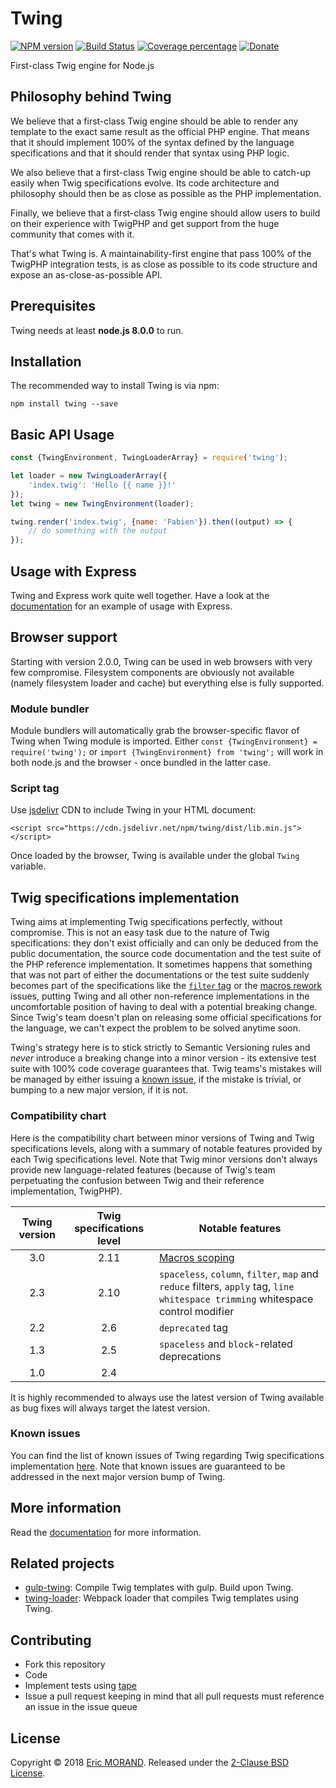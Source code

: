 # Twing
[![NPM version][npm-image]][npm-url] [![Build Status][travis-image]][travis-url] [![Coverage percentage][coveralls-image]][coveralls-url] [![Donate][donate-image]][donate-url]

First-class Twig engine for Node.js

## Philosophy behind Twing

We believe that a first-class Twig engine should be able to render any template to the exact same result as the official PHP engine. That means that it should implement 100% of the syntax defined by the language specifications and that it should render that syntax using PHP logic.

We also believe that a first-class Twig engine should be able to catch-up easily when Twig specifications evolve. Its code architecture and philosophy should then be as close as possible as the PHP implementation.

Finally, we believe that a first-class Twig engine should allow users to build on their experience with TwigPHP and get support from the huge community that comes with it.

That's what Twing is. A maintainability-first engine that pass 100% of the TwigPHP integration tests, is as close as possible to its code structure and expose an as-close-as-possible API.

## Prerequisites

Twing needs at least **node.js 8.0.0** to run.

## Installation

The recommended way to install Twing is via npm:

`npm install twing --save`

## Basic API Usage

```js
const {TwingEnvironment, TwingLoaderArray} = require('twing');

let loader = new TwingLoaderArray({
    'index.twig': 'Hello {{ name }}!'
});
let twing = new TwingEnvironment(loader);

twing.render('index.twig', {name: 'Fabien'}).then((output) => {
    // do something with the output
});
```

## Usage with Express

Twing and Express work quite well together. Have a look at the [documentation](http://NightlyCommit.github.io/twing/intro.html#real-world-example-using-express) for an example of usage with Express.

## Browser support

Starting with version 2.0.0, Twing can be used in web browsers with very few compromise. Filesystem components are obviously not available (namely filesystem loader and cache) but everything else is fully supported.

### Module bundler

Module bundlers will automatically grab the browser-specific flavor of Twing when Twing module is imported. Either `const {TwingEnvironment} = require('twing');` or `import {TwingEnvironment} from 'twing';` will work in both node.js and the browser - once bundled in the latter case.

### Script tag

Use [jsdelivr](https://www.jsdelivr.com/) CDN to include Twing in your HTML document:

`<script src="https://cdn.jsdelivr.net/npm/twing/dist/lib.min.js"></script>`

Once loaded by the browser, Twing is available under the global `Twing` variable.

## Twig specifications implementation

Twing aims at implementing Twig specifications perfectly, without compromise. This is not an easy task due to the nature of Twig specifications: they don't exist officially and can only be deduced from the public documentation, the source code documentation and the test suite of the PHP reference implementation. It sometimes happens that something that was not part of either the documentations or the test suite suddenly becomes part of the specifications like the [`filter` tag](https://github.com/twigphp/Twig/issues/3091) or the [macros rework](https://github.com/twigphp/Twig/issues/3090) issues, putting Twing and all other non-reference implementations in the uncomfortable position of having to deal with a potential breaking change. Since Twig's team doesn't plan on releasing some official specifications for the language, we can't expect the problem to be solved anytime soon.

Twing's strategy here is to stick strictly to Semantic Versioning rules and *never* introduce a breaking change into a minor version - its extensive test suite with 100% code coverage guarantees that. Twig teams's mistakes will be managed by either issuing a [known issue](#known-issues), if the mistake is trivial, or bumping to a new major version, if it is not.

### Compatibility chart

Here is the compatibility chart between minor versions of Twing and Twig specifications levels, along with a summary of notable features provided by each Twig specifications level. Note that Twig minor versions don't always provide new language-related features (because of Twig's team perpetuating the confusion between Twig and their reference implementation, TwigPHP).

|Twing version|Twig specifications level|Notable features|
|:---:|:---:|---|
|3.0|2.11|[Macros scoping](https://twig.symfony.com/doc/2.x/tags/macro.html#macros-scoping)|
|2.3|2.10|`spaceless`, `column`, `filter`, `map` and `reduce` filters, `apply` tag, `line whitespace trimming` whitespace control modifier|
|2.2|2.6|`deprecated` tag|
|1.3|2.5|`spaceless` and `block`-related deprecations|
|1.0|2.4|   |

It is highly recommended to always use the latest version of Twing available as bug fixes will always target the latest version.

### Known issues

You can find the list of known issues of Twing regarding Twig specifications implementation [here](http://NightlyCommit.github.io/twing/known_issues). Note that known issues are guaranteed to be addressed in the next major version bump of Twing.

## More information

Read the [documentation](http://NightlyCommit.github.io/twing) for more information.

## Related projects

* [gulp-twing](https://www.npmjs.com/package/gulp-twing): Compile Twig templates with gulp. Build upon Twing.
* [twing-loader](https://www.npmjs.com/package/twing-loader): Webpack loader that compiles Twig templates using Twing.

## Contributing

* Fork this repository
* Code
* Implement tests using [tape](https://github.com/substack/tape)
* Issue a pull request keeping in mind that all pull requests must reference an issue in the issue queue

## License

Copyright © 2018 [Eric MORAND](https://github.com/ericmorand). Released under the [2-Clause BSD License](https://github.com/ericmorand/twing/blob/master/LICENSE).

[npm-image]: https://badge.fury.io/js/twing.svg
[npm-url]: https://npmjs.org/package/twing
[travis-image]: https://travis-ci.com/NightlyCommit/twing.svg?branch=master
[travis-url]: https://travis-ci.com/NightlyCommit/twing
[coveralls-image]: https://coveralls.io/repos/github/NightlyCommit/twing/badge.svg
[coveralls-url]: https://coveralls.io/github/NightlyCommit/twing
[donate-image]: https://img.shields.io/badge/Donate-PayPal-green.svg
[donate-url]: https://www.paypal.com/cgi-bin/webscr?cmd=_s-xclick&hosted_button_id=7YZU3L2JL2KJA
